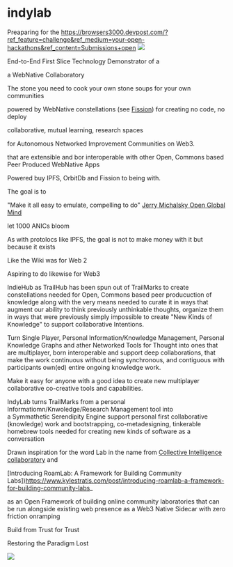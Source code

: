 # indylab

Preaparing for the https://browsers3000.devpost.com/?ref_feature=challenge&ref_medium=your-open-hackathons&ref_content=Submissions+open
![](https://challengepost-s3-challengepost.netdna-ssl.com/photos/production/challenge_photos/001/587/919/datas/full_width.png)

End-to-End First Slice Technology Demonstrator of a

a WebNative Collaboratory

The stone you need to cook your own stone soups for your own communities


powered by  WebNative constellations (see [Fission](https://fission.codes)) for creating no code, no deploy

collaborative, mutual learning, research spaces 

for 
Autonomous Networked Improvement Communities on Web3.

that are extensible and bor interoperable with other 
Open, Commons based Peer Produced WebNative Apps

Powered buy IPFS, OrbitDb and Fission to being with.

The goal is to 

"Make it all easy to emulate,
compelling to do" [Jerry Michalsky Open Global Mind](https://hyp.is/ytzAKvXGEeurRiMRiP6Hnw/docdrop.org/video/54iZWI9Does/)

let 1000 ANICs bloom

As with protolocs like IPFS,
the goal is not to make money with it but because it exists

Like the Wiki was for Web 2

Aspiring to do likewise for Web3

IndieHub as TrailHub has been spun out of TrailMarks to create constellations needed for
Open, Commons based peer producuction of knowledge along with the very means needed to curate it in ways that  
augment our ability to think previously unthinkable thoughts, organize them in ways that were previously simply impossible to create "New Kinds of Knowledge" to support collaborative Intentions.


Turn Single Player, Personal Information/Knowledge Management, 
Personal Knowledge Graphs and ather Networked Tools for Thought into
ones that are multiplayer, born interoperable and support deep collaborations,
that make the work continuous without being synchronous,
and contiguous with participants own(ed) entire ongoing knowledge work.

Make it easy for anyone with a good idea to create new 
multiplayer collaborative co-creative tools and capabilities.

IndyLab turns TrailMarks from a personal Informatiomn/Knwoledge/Research Management  tool into  
a Symmathetic Serendipity Engine support personal first collaborative (knowledge) work and bootstrapping, co-metadesigning, tinkerable homebrew tools needed for creating new kinds of software as a conversation

Drawn inspiration for the word Lab in the name from
[Collective Intelligence collaboratory](https://www.collectiveintelligencecollaboratory.com/)
and

[Introducing RoamLab: A Framework for Building Community Labs])https://www.kylestratis.com/post/introducing-roamlab-a-framework-for-building-community-labs_

as an Open Framework of building online community laboratories that can be run alongside existing web presence as a
Web3 Native Sidecar with zero friction onramping

Build from Trust for Trust

Restoring the Paradigm Lost

![](https://ipfs.runfission.com/ipfs/bafybeicbh6a5bfxusqje4pdbm6xt3qjwua3aurdksmbxjxvbqw7hyrfnby/p/MindDrive/2021/08/Images/Augmentation%20Research%20Center%20Lab.jpg)




